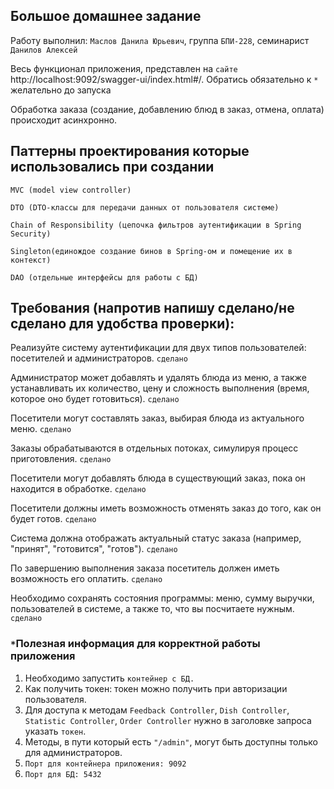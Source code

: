 ## Большое домашнее задание
Работу выполнил: ```Маслов Данила Юрьевич```, группа ```БПИ-228```, семинарист ```Данилов Алексей```

Весь функционал приложения, представлен на ```сайте``` http://localhost:9092/swagger-ui/index.html#/.
Обратись обязательно к ```*``` желательно до запуска

Обработка заказа (создание, добавлению блюд в заказ, отмена, оплата) происходит асинхронно.

## Паттерны проектирования которые использовались при создании
``MVC (model view controller)``

```DTO (DTO-классы для передачи данных от пользователя системе)```

```Chain of Responsibility (цепочка фильтров аутентификации в Spring Security)```

```Singleton(единождое создание бинов в Spring-ом и помещение их в контекст)```

```DAO (отдельные интерфейсы для работы с БД)```

## Требования (напротив напишу сделано/не сделано для удобства проверки):

Реализуйте систему аутентификации для двух типов пользователей: посетителей и администраторов. ```сделано```

Администратор может добавлять и удалять блюда из меню, а также устанавливать их количество, цену и сложность выполнения (время, которое оно будет готовиться). ```сделано```

Посетители могут составлять заказ, выбирая блюда из актуального меню. ```сделано```

Заказы обрабатываются в отдельных потоках, симулируя процесс приготовления. ```сделано```

Посетители могут добавлять блюда в существующий заказ, пока он находится в обработке. ```сделано```

Посетители должны иметь возможность отменять заказ до того, как он будет готов. ```сделано```

Система должна отображать актуальный статус заказа (например, "принят", "готовится", "готов"). ```сделано```

По завершению выполнения заказа посетитель должен иметь возможность его оплатить. ```сделано```

Необходимо сохранять состояния программы: меню, сумму выручки, пользователей в системе, а также то, что вы посчитаете нужным. ```сделано```

### ```*```Полезная информация для корректной работы приложения
1. Необходимо запустить ```контейнер с БД.```
2. Как получить токен: токен можно получить при авторизации пользователя.
3. Для доступа к методам ```Feedback Controller```, ```Dish Controller```, ```Statistic Controller```, ```Order Controller```
   нужно в заголовке запроса указать ```токен```.
4. Методы, в пути который есть `````"/admin"`````, могут быть доступны только для администраторов.
5. ```Порт для контейнера приложения: 9092 ```
6. ```Порт для БД: 5432```
